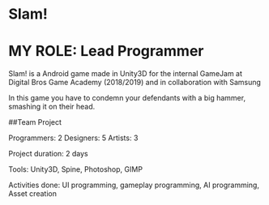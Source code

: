 # Slam!

# MY ROLE: Lead Programmer

Slam! is a Android game made in Unity3D for the internal GameJam at Digital Bros Game Academy (2018/2019) and in collaboration with Samsung

In this game you have to condemn your defendants with a big hammer, smashing it on their head.

##Team Project

Programmers: 2
Designers: 5
Artists: 3

Project duration: 2 days

Tools: Unity3D, Spine, Photoshop, GIMP

Activities done: UI programming, gameplay programming, AI programming, Asset creation

